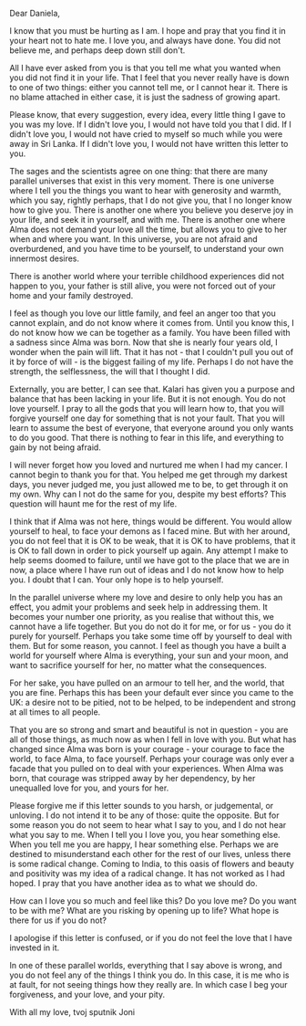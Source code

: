

Dear Daniela, 

I know that you must be hurting as I am. I hope and pray that you find it in your heart not to hate me. I love you, and always have done. You did not believe me, and perhaps deep down still don't. 

All I have ever asked from you is that you tell me what you wanted when you did not find it in your life. That I feel that you never really have is down to one of two things: either you cannot tell me, or I cannot hear it. There is no blame attached in either case, it is just the sadness of growing apart.

Please know, that every suggestion, every idea, every little thing I gave to you was my love. If I didn't love you, I would not have told you that I did. If I didn't love you, I would not have cried to myself so much while you were away in Sri Lanka. If I didn't love you, I would not have written this letter to you.

The sages and the scientists agree on one thing: that there are many parallel universes that exist in this very moment. There is one universe where I tell you the things you want to hear with generosity and warmth, which you say, rightly perhaps, that I do not give you, that I no longer know how to give you. There is another one where you believe you deserve joy in your life, and seek it in yourself, and with me. There is another one where Alma does not demand your love all the time, but allows you to give to her when and where you want. In this universe, you are not afraid and overburdened, and you have time to be yourself, to understand your own innermost desires.

There is another world where your terrible childhood experiences did not happen to you, your father is still alive, you were not forced out of your home and your family destroyed.

I feel as though you love our little family, and feel an anger too that you cannot explain, and do not know where it comes from. Until you know this, I do not know how we can be together as a family.  You have been filled with a sadness since Alma was born. Now that she is nearly four years old, I wonder when the pain will lift. That it has not - that I couldn't pull you out of it by force of will - is the biggest failing of my life. Perhaps I do not have the strength, the selflessness, the will that I thought I did.

Externally, you are better, I can see that. Kalari has given you a purpose and balance that has been lacking in your life. But it is not enough. You do not love yourself. I pray to all the gods that you will learn how to, that you will forgive yourself one day for something that is not your fault. That you will learn to assume the best of everyone, that everyone around you only wants to do you good. That there is nothing to fear in this life, and everything to gain by not being afraid.

I will never forget how you loved and nurtured me when I had my cancer. I cannot begin to thank you for that. You helped me get through my darkest days, you never judged me, you just allowed me to be, to get through it on my own. Why can I not do the same for you, despite my best efforts? This question will haunt me for the rest of my life.

I think that if Alma was not here, things would be different. You would allow yourself to heal, to face your demons as I faced mine. But with her around, you do not feel that it is OK to be weak, that it is OK to have problems, that it is OK to fall down in order to pick yourself up again. Any attempt I make to help seems doomed to failure, until we have got to the place that we are in now, a place where I have run out of ideas and I do not know how to help you. I doubt that I can. Your only hope is to help yourself.

In the parallel universe where my love and desire to only help you has an effect, you admit your problems and seek help in addressing them. It becomes your number one priority, as you realise that without this, we cannot have a life together. But you do not do it for me, or for us - you do it purely for yourself. Perhaps you take some time off by yourself to deal with them. But for some reason, you cannot. I feel as though you have a built a world for yourself where Alma is everything, your sun and your moon, and want to sacrifice yourself for her, no matter what the consequences.

For her sake, you have pulled on an armour to tell her, and the world, that you are fine. Perhaps this has been your default ever since you came to the UK: a desire not to be pitied, not to be helped, to be independent and strong at all times to all people. 

That you are so strong and smart and beautiful is not in question - you are all of those things, as much now as when I fell in love with you. But what has changed since Alma was born is your courage - your courage to face the world, to face Alma, to face yourself. Perhaps your courage was only ever a facade that you pulled on to deal with your experiences. When Alma was born, that courage was stripped away by her dependency, by her unequalled love for you, and yours for her.

Please forgive me if this letter sounds to you harsh, or judgemental, or unloving. I do not intend it to be any of those: quite the opposite. But for some reason you do not seem to hear what I say to you, and I do not hear what you say to me. When I tell you I love you, you hear something else. When you tell me you are happy, I hear something else. Perhaps we are destined to misunderstand each other for the rest of our lives, unless there is some radical change. Coming to India, to this oasis of flowers and beauty and positivity was my idea of a radical change. It has not worked as I had hoped. I pray that you have another idea as to what we should do.

How can I love you so much and feel like this? Do you love me? Do you want to be with me? What are you risking by opening up to life? What hope is there for us if you do not?

I apologise if this letter is confused, or if you do not feel the love that I have invested in it.

In one of these parallel worlds, everything that I say above is wrong, and you do not feel any of the things I think you do. In this case, it is me who is at fault, for not seeing things how they really are. In which case I beg your forgiveness, and your love, and your pity.

With all my love,
tvoj sputnik
Joni










